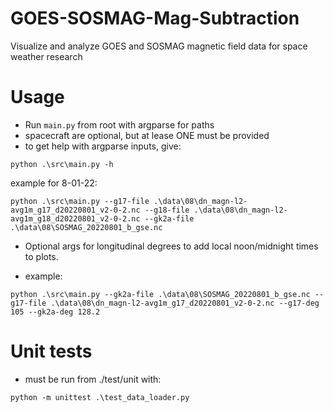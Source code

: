 # GOES-SOSMAG-Mag-Subtraction

Visualize and analyze GOES and SOSMAG magnetic field data for space weather
research

# Usage

- Run `main.py` from root with argparse for paths
- spacecraft are optional, but at lease ONE must be provided
- to get help with argparse inputs, give:

 ```commandline
python .\src\main.py -h
```

example for 8-01-22:

```commandline
python .\src\main.py --g17-file .\data\08\dn_magn-l2-avg1m_g17_d20220801_v2-0-2.nc --g18-file .\data\08\dn_magn-l2-avg1m_g18_d20220801_v2-0-2.nc --gk2a-file .\data\08\SOSMAG_20220801_b_gse.nc
```

- Optional args for longitudinal degrees to add local noon/midnight times to
  plots.

- example:

```commandline
python .\src\main.py --gk2a-file .\data\08\SOSMAG_20220801_b_gse.nc --g17-file .\data\08\dn_magn-l2-avg1m_g17_d20220801_v2-0-2.nc --g17-deg 105 --gk2a-deg 128.2
```

# Unit tests

- must be run from ./test/unit with:

```commandline
python -m unittest .\test_data_loader.py
```
